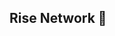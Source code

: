 ## Rise Network 👋

<!--
# RiseNetwork

The organization holding the repositories for the Rise Networks various plugins and projects.

To learn more, contact me on discord at swerve#4253
-->

